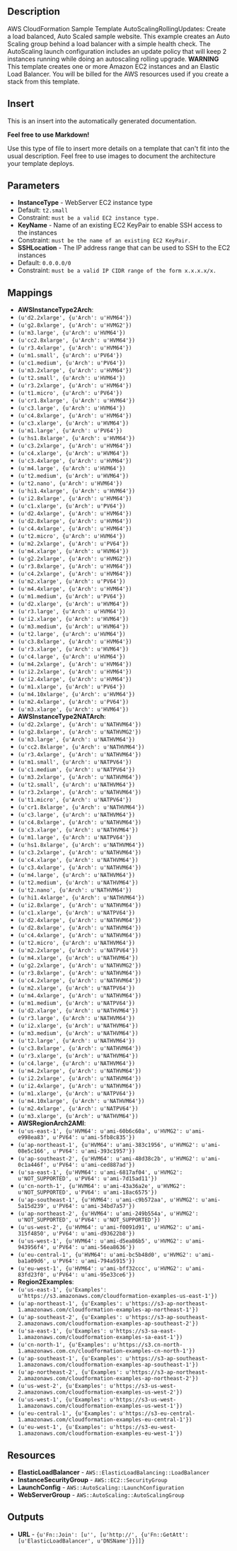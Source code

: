 
## Description

AWS CloudFormation Sample Template AutoScalingRollingUpdates: Create a load balanced, Auto Scaled sample website. This example creates an Auto Scaling group behind a load balancer with a simple health check. The AutoScaling launch configuration includes an update policy that will keep 2 instances running while doing an autoscaling rolling upgrade. **WARNING** This template creates one or more Amazon EC2  instances and an Elastic Load Balancer. You will be billed for the AWS resources used if you create a stack from this template.
## Insert



This is an insert into the automatically generated documentation.



**Feel free to use Markdown!**



Use this type of file to insert more details on a template that can't fit into the usual description. Feel free to use images to document the architecture your template deploys.


## Parameters

 * **InstanceType** - WebServer EC2 instance type
  * Default: `t2.small`
  * Constraint: `must be a valid EC2 instance type.`
 * **KeyName** - Name of an existing EC2 KeyPair to enable SSH access to the instances
  * Constraint: `must be the name of an existing EC2 KeyPair.`
 * **SSHLocation** - The IP address range that can be used to SSH to the EC2 instances
  * Default: `0.0.0.0/0`
  * Constraint: `must be a valid IP CIDR range of the form x.x.x.x/x.`

## Mappings

 * **AWSInstanceType2Arch**:
  * `(u'd2.2xlarge', {u'Arch': u'HVM64'})`
  * `(u'g2.8xlarge', {u'Arch': u'HVMG2'})`
  * `(u'm3.large', {u'Arch': u'HVM64'})`
  * `(u'cc2.8xlarge', {u'Arch': u'HVM64'})`
  * `(u'r3.4xlarge', {u'Arch': u'HVM64'})`
  * `(u'm1.small', {u'Arch': u'PV64'})`
  * `(u'c1.medium', {u'Arch': u'PV64'})`
  * `(u'm3.2xlarge', {u'Arch': u'HVM64'})`
  * `(u't2.small', {u'Arch': u'HVM64'})`
  * `(u'r3.2xlarge', {u'Arch': u'HVM64'})`
  * `(u't1.micro', {u'Arch': u'PV64'})`
  * `(u'cr1.8xlarge', {u'Arch': u'HVM64'})`
  * `(u'c3.large', {u'Arch': u'HVM64'})`
  * `(u'c4.8xlarge', {u'Arch': u'HVM64'})`
  * `(u'c3.xlarge', {u'Arch': u'HVM64'})`
  * `(u'm1.large', {u'Arch': u'PV64'})`
  * `(u'hs1.8xlarge', {u'Arch': u'HVM64'})`
  * `(u'c3.2xlarge', {u'Arch': u'HVM64'})`
  * `(u'c4.xlarge', {u'Arch': u'HVM64'})`
  * `(u'c3.4xlarge', {u'Arch': u'HVM64'})`
  * `(u'm4.large', {u'Arch': u'HVM64'})`
  * `(u't2.medium', {u'Arch': u'HVM64'})`
  * `(u't2.nano', {u'Arch': u'HVM64'})`
  * `(u'hi1.4xlarge', {u'Arch': u'HVM64'})`
  * `(u'i2.8xlarge', {u'Arch': u'HVM64'})`
  * `(u'c1.xlarge', {u'Arch': u'PV64'})`
  * `(u'd2.4xlarge', {u'Arch': u'HVM64'})`
  * `(u'd2.8xlarge', {u'Arch': u'HVM64'})`
  * `(u'c4.4xlarge', {u'Arch': u'HVM64'})`
  * `(u't2.micro', {u'Arch': u'HVM64'})`
  * `(u'm2.2xlarge', {u'Arch': u'PV64'})`
  * `(u'm4.xlarge', {u'Arch': u'HVM64'})`
  * `(u'g2.2xlarge', {u'Arch': u'HVMG2'})`
  * `(u'r3.8xlarge', {u'Arch': u'HVM64'})`
  * `(u'c4.2xlarge', {u'Arch': u'HVM64'})`
  * `(u'm2.xlarge', {u'Arch': u'PV64'})`
  * `(u'm4.4xlarge', {u'Arch': u'HVM64'})`
  * `(u'm1.medium', {u'Arch': u'PV64'})`
  * `(u'd2.xlarge', {u'Arch': u'HVM64'})`
  * `(u'r3.large', {u'Arch': u'HVM64'})`
  * `(u'i2.xlarge', {u'Arch': u'HVM64'})`
  * `(u'm3.medium', {u'Arch': u'HVM64'})`
  * `(u't2.large', {u'Arch': u'HVM64'})`
  * `(u'c3.8xlarge', {u'Arch': u'HVM64'})`
  * `(u'r3.xlarge', {u'Arch': u'HVM64'})`
  * `(u'c4.large', {u'Arch': u'HVM64'})`
  * `(u'm4.2xlarge', {u'Arch': u'HVM64'})`
  * `(u'i2.2xlarge', {u'Arch': u'HVM64'})`
  * `(u'i2.4xlarge', {u'Arch': u'HVM64'})`
  * `(u'm1.xlarge', {u'Arch': u'PV64'})`
  * `(u'm4.10xlarge', {u'Arch': u'HVM64'})`
  * `(u'm2.4xlarge', {u'Arch': u'PV64'})`
  * `(u'm3.xlarge', {u'Arch': u'HVM64'})`
 * **AWSInstanceType2NATArch**:
  * `(u'd2.2xlarge', {u'Arch': u'NATHVM64'})`
  * `(u'g2.8xlarge', {u'Arch': u'NATHVMG2'})`
  * `(u'm3.large', {u'Arch': u'NATHVM64'})`
  * `(u'cc2.8xlarge', {u'Arch': u'NATHVM64'})`
  * `(u'r3.4xlarge', {u'Arch': u'NATHVM64'})`
  * `(u'm1.small', {u'Arch': u'NATPV64'})`
  * `(u'c1.medium', {u'Arch': u'NATPV64'})`
  * `(u'm3.2xlarge', {u'Arch': u'NATHVM64'})`
  * `(u't2.small', {u'Arch': u'NATHVM64'})`
  * `(u'r3.2xlarge', {u'Arch': u'NATHVM64'})`
  * `(u't1.micro', {u'Arch': u'NATPV64'})`
  * `(u'cr1.8xlarge', {u'Arch': u'NATHVM64'})`
  * `(u'c3.large', {u'Arch': u'NATHVM64'})`
  * `(u'c4.8xlarge', {u'Arch': u'NATHVM64'})`
  * `(u'c3.xlarge', {u'Arch': u'NATHVM64'})`
  * `(u'm1.large', {u'Arch': u'NATPV64'})`
  * `(u'hs1.8xlarge', {u'Arch': u'NATHVM64'})`
  * `(u'c3.2xlarge', {u'Arch': u'NATHVM64'})`
  * `(u'c4.xlarge', {u'Arch': u'NATHVM64'})`
  * `(u'c3.4xlarge', {u'Arch': u'NATHVM64'})`
  * `(u'm4.large', {u'Arch': u'NATHVM64'})`
  * `(u't2.medium', {u'Arch': u'NATHVM64'})`
  * `(u't2.nano', {u'Arch': u'NATHVM64'})`
  * `(u'hi1.4xlarge', {u'Arch': u'NATHVM64'})`
  * `(u'i2.8xlarge', {u'Arch': u'NATHVM64'})`
  * `(u'c1.xlarge', {u'Arch': u'NATPV64'})`
  * `(u'd2.4xlarge', {u'Arch': u'NATHVM64'})`
  * `(u'd2.8xlarge', {u'Arch': u'NATHVM64'})`
  * `(u'c4.4xlarge', {u'Arch': u'NATHVM64'})`
  * `(u't2.micro', {u'Arch': u'NATHVM64'})`
  * `(u'm2.2xlarge', {u'Arch': u'NATPV64'})`
  * `(u'm4.xlarge', {u'Arch': u'NATHVM64'})`
  * `(u'g2.2xlarge', {u'Arch': u'NATHVMG2'})`
  * `(u'r3.8xlarge', {u'Arch': u'NATHVM64'})`
  * `(u'c4.2xlarge', {u'Arch': u'NATHVM64'})`
  * `(u'm2.xlarge', {u'Arch': u'NATPV64'})`
  * `(u'm4.4xlarge', {u'Arch': u'NATHVM64'})`
  * `(u'm1.medium', {u'Arch': u'NATPV64'})`
  * `(u'd2.xlarge', {u'Arch': u'NATHVM64'})`
  * `(u'r3.large', {u'Arch': u'NATHVM64'})`
  * `(u'i2.xlarge', {u'Arch': u'NATHVM64'})`
  * `(u'm3.medium', {u'Arch': u'NATHVM64'})`
  * `(u't2.large', {u'Arch': u'NATHVM64'})`
  * `(u'c3.8xlarge', {u'Arch': u'NATHVM64'})`
  * `(u'r3.xlarge', {u'Arch': u'NATHVM64'})`
  * `(u'c4.large', {u'Arch': u'NATHVM64'})`
  * `(u'm4.2xlarge', {u'Arch': u'NATHVM64'})`
  * `(u'i2.2xlarge', {u'Arch': u'NATHVM64'})`
  * `(u'i2.4xlarge', {u'Arch': u'NATHVM64'})`
  * `(u'm1.xlarge', {u'Arch': u'NATPV64'})`
  * `(u'm4.10xlarge', {u'Arch': u'NATHVM64'})`
  * `(u'm2.4xlarge', {u'Arch': u'NATPV64'})`
  * `(u'm3.xlarge', {u'Arch': u'NATHVM64'})`
 * **AWSRegionArch2AMI**:
  * `(u'us-east-1', {u'HVM64': u'ami-60b6c60a', u'HVMG2': u'ami-e998ea83', u'PV64': u'ami-5fb8c835'})`
  * `(u'ap-northeast-1', {u'HVM64': u'ami-383c1956', u'HVMG2': u'ami-08e5c166', u'PV64': u'ami-393c1957'})`
  * `(u'ap-southeast-2', {u'HVM64': u'ami-48d38c2b', u'HVMG2': u'ami-0c1a446f', u'PV64': u'ami-ced887ad'})`
  * `(u'sa-east-1', {u'HVM64': u'ami-6817af04', u'HVMG2': u'NOT_SUPPORTED', u'PV64': u'ami-7d15ad11'})`
  * `(u'cn-north-1', {u'HVM64': u'ami-43a36a2e', u'HVMG2': u'NOT_SUPPORTED', u'PV64': u'ami-18ac6575'})`
  * `(u'ap-southeast-1', {u'HVM64': u'ami-c9b572aa', u'HVMG2': u'ami-5a15d239', u'PV64': u'ami-34bd7a57'})`
  * `(u'ap-northeast-2', {u'HVM64': u'ami-249b554a', u'HVMG2': u'NOT_SUPPORTED', u'PV64': u'NOT_SUPPORTED'})`
  * `(u'us-west-2', {u'HVM64': u'ami-f0091d91', u'HVMG2': u'ami-315f4850', u'PV64': u'ami-d93622b8'})`
  * `(u'us-west-1', {u'HVM64': u'ami-d5ea86b5', u'HVMG2': u'ami-943956f4', u'PV64': u'ami-56ea8636'})`
  * `(u'eu-central-1', {u'HVM64': u'ami-bc5b48d0', u'HVMG2': u'ami-ba1a09d6', u'PV64': u'ami-794a5915'})`
  * `(u'eu-west-1', {u'HVM64': u'ami-bff32ccc', u'HVMG2': u'ami-83fd23f0', u'PV64': u'ami-95e33ce6'})`
 * **Region2Examples**:
  * `(u'us-east-1', {u'Examples': u'https://s3.amazonaws.com/cloudformation-examples-us-east-1'})`
  * `(u'ap-northeast-1', {u'Examples': u'https://s3-ap-northeast-1.amazonaws.com/cloudformation-examples-ap-northeast-1'})`
  * `(u'ap-southeast-2', {u'Examples': u'https://s3-ap-southeast-2.amazonaws.com/cloudformation-examples-ap-southeast-2'})`
  * `(u'sa-east-1', {u'Examples': u'https://s3-sa-east-1.amazonaws.com/cloudformation-examples-sa-east-1'})`
  * `(u'cn-north-1', {u'Examples': u'https://s3.cn-north-1.amazonaws.com.cn/cloudformation-examples-cn-north-1'})`
  * `(u'ap-southeast-1', {u'Examples': u'https://s3-ap-southeast-1.amazonaws.com/cloudformation-examples-ap-southeast-1'})`
  * `(u'ap-northeast-2', {u'Examples': u'https://s3-ap-northeast-2.amazonaws.com/cloudformation-examples-ap-northeast-2'})`
  * `(u'us-west-2', {u'Examples': u'https://s3-us-west-2.amazonaws.com/cloudformation-examples-us-west-2'})`
  * `(u'us-west-1', {u'Examples': u'https://s3-us-west-1.amazonaws.com/cloudformation-examples-us-west-1'})`
  * `(u'eu-central-1', {u'Examples': u'https://s3-eu-central-1.amazonaws.com/cloudformation-examples-eu-central-1'})`
  * `(u'eu-west-1', {u'Examples': u'https://s3-eu-west-1.amazonaws.com/cloudformation-examples-eu-west-1'})`

## Resources

 * **ElasticLoadBalancer** - `AWS::ElasticLoadBalancing::LoadBalancer`
 * **InstanceSecurityGroup** - `AWS::EC2::SecurityGroup`
 * **LaunchConfig** - `AWS::AutoScaling::LaunchConfiguration`
 * **WebServerGroup** - `AWS::AutoScaling::AutoScalingGroup`

## Outputs

 * **URL** - `{u'Fn::Join': [u'', [u'http://', {u'Fn::GetAtt': [u'ElasticLoadBalancer', u'DNSName']}]]}`